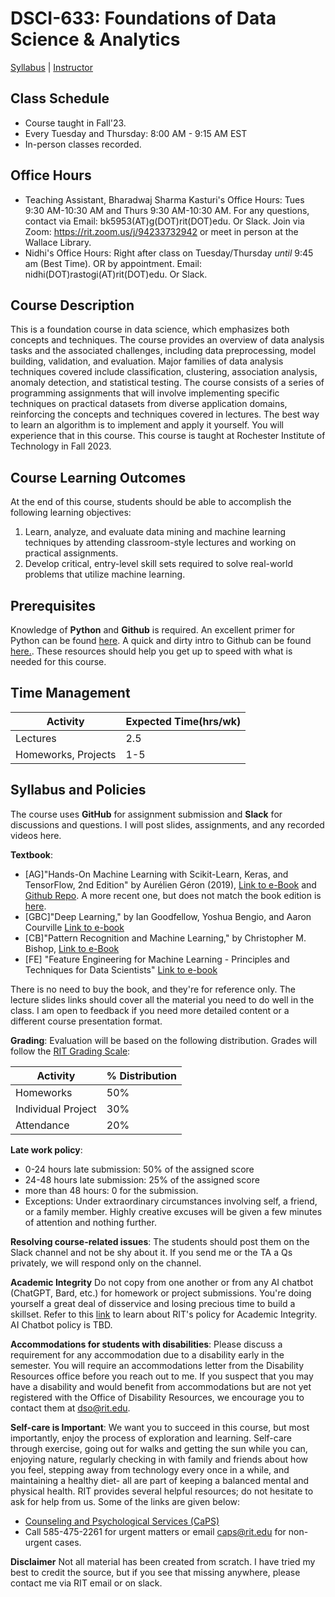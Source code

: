 
# DSCI-633: Foundations of Data Science & Analytics

[Syllabus](https://github.com/aiforsec/RIT-DSCI-633-FDS/tree/main/Syllabus/README.md) |
[Instructor](https://www.rit.edu/directory/nxrvse-nidhi-rastogi)

## Class Schedule
- Course taught in Fall'23.
- Every Tuesday and Thursday: 8:00 AM - 9:15 AM EST
- In-person classes recorded.

## Office Hours

- Teaching Assistant, Bharadwaj Sharma Kasturi's Office Hours: Tues 9:30 AM-10:30 AM and Thurs 9:30 AM-10:30 AM. For any questions, contact via Email: bk5953(AT)g(DOT)rit(DOT)edu. Or Slack. Join via Zoom: https://rit.zoom.us/j/94233732942 or meet in person at the Wallace Library.
- Nidhi's Office Hours: Right after class on Tuesday/Thursday _until_ 9:45 am (Best Time). OR by appointment. Email: nidhi(DOT)rastogi(AT)rit(DOT)edu. Or Slack.

## Course Description
This is a foundation course in data science, which emphasizes both concepts and techniques. The course provides an overview of data analysis tasks and the associated challenges, including data preprocessing, model building, validation, and evaluation. Major families of data analysis techniques covered include classification, clustering, association analysis, anomaly detection, and statistical testing. The course consists of a series of programming assignments that will involve implementing specific techniques on practical datasets from diverse application domains, reinforcing the concepts and techniques covered in lectures. The best way to learn an algorithm is to implement and apply it yourself. You will experience that in this course. This course is taught at Rochester Institute of Technology in Fall 2023. 

## Course Learning Outcomes
At the end of this course, students should be able to accomplish the following learning objectives:

 1. Learn, analyze, and evaluate data mining and machine learning techniques by attending classroom-style lectures and working on practical assignments.
 2. Develop critical, entry-level skill sets required to solve real-world problems that utilize machine learning.

## Prerequisites
Knowledge of **Python** and **Github** is required.  An excellent primer for Python can be found [here](https://github.com/Akuli/python-tutorial). A quick and dirty intro to Github can be found [here.](https://guides.github.com/activities/hello-world/). These resources should help you get up to speed with what is needed for this course.

## Time Management
|Activity| Expected Time(hrs/wk) |
|--|--|
|Lectures  | 2.5 |
|Homeworks, Projects| 1-5 |

## Syllabus and Policies
The course uses **GitHub** for assignment submission and **Slack** for discussions and questions. I will post slides, assignments, and any recorded videos here.

**Textbook**:
- [AG]"Hands-On Machine Learning with Scikit-Learn, Keras, and TensorFlow, 2nd Edition" by Aurélien Géron (2019), [Link to e-Book](https://drive.google.com/file/d/1mSv4n0KLWcPjXBpKD-_y8ZF1F4jYoVq3/view?usp=sharing) and [Github Repo](https://github.com/ageron/handson-ml2). A more recent one, but does not match the book edition is [here](https://github.com/ageron/handson-ml3).
- [GBC]"Deep Learning," by Ian Goodfellow, Yoshua Bengio, and Aaron Courville [Link to e-book](https://www.deeplearningbook.org/)
- [CB]"Pattern Recognition and Machine Learning," by Christopher M. Bishop, [Link to e-Book](https://www.microsoft.com/en-us/research/uploads/prod/2006/01/Bishop-Pattern-Recognition-and-Machine-Learning-2006.pdf)
- [FE] "Feature Engineering for Machine Learning - Principles and Techniques for Data Scientists" [Link to e-book](https://www.repath.in/gallery/feature_engineering_for_machine_learning.pdf)

There is no need to buy the book, and they're for reference only. The lecture slides links should cover all the material you need to do well in the class. I am open to feedback if you need more detailed content or a different course presentation format.

**Grading**: Evaluation will be based on the following distribution. Grades will follow the [RIT Grading Scale](https://www.se.rit.edu/resources/includes/LetterGrading.html): 

|Activity| % Distribution |
|--|--|
|Homeworks| 50% |
|Individual Project| 30% |
|Attendance| 20% |


**Late work policy**:
- 0-24 hours late submission: 50% of the assigned score
- 24-48 hours late submission: 25% of the assigned score
- more than 48 hours: 0 for the submission.
- Exceptions: Under extraordinary circumstances involving self, a friend, or a family member. Highly creative excuses will be given a few minutes of attention and nothing further.

**Resolving course-related issues**: The students should post them on the Slack channel and not be shy about it. If you send me or the TA a Qs privately, we will respond only on the channel.

**Academic Integrity**
Do not copy from one another or from any AI chatbot (ChatGPT, Bard, etc.) for homework or project submissions. You're doing yourself a great deal of disservice and losing precious time to build a skillset. Refer to this [link](https://www.rit.edu/twc/academicintegrity/) to learn about RIT's policy for Academic Integrity. AI Chatbot policy is TBD.

**Accommodations for students with disabilities**: 
Please discuss a requirement for any accommodation due to a disability early in the semester.  You will require an accommodations letter from the Disability Resources office before you reach out to me. If you suspect that you may have a disability and would benefit from accommodations but are not yet registered with the Office of Disability Resources, we encourage you to contact them at dso@rit.edu.

**Self-care is Important**: We want you to succeed in this course, but most importantly, enjoy the process of exploration and learning. Self-care through exercise, going out for walks and getting the sun while you can, enjoying nature, regularly checking in with family and friends about how you feel, stepping away from technology every once in a while, and maintaining a healthy diet- all are part of keeping a balanced mental and physical health. 
RIT provides several helpful resources; do not hesitate to ask for help from us. Some of the links are given below:
- [Counseling and Psychological Services (CaPS)](https://www.rit.edu/studentaffairs/counseling/) 
- Call 585-475-2261 for urgent matters or email <caps@rit.edu> for non-urgent cases.

**Disclaimer**
Not all material has been created from scratch. I have tried my best to credit the source, but if you see that missing anywhere, please contact me via RIT email or on slack.
